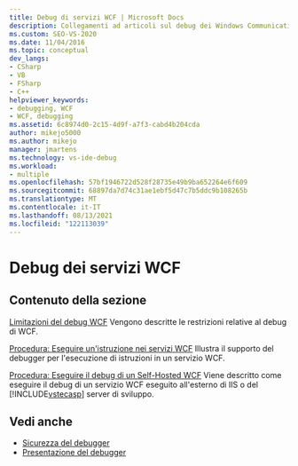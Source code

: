 ```yaml
---
title: Debug di servizi WCF | Microsoft Docs
description: Collegamenti ad articoli sul debug dei Windows Communication Foundation (WCF) in Visual Studio.
ms.custom: SEO-VS-2020
ms.date: 11/04/2016
ms.topic: conceptual
dev_langs:
- CSharp
- VB
- FSharp
- C++
helpviewer_keywords:
- debugging, WCF
- WCF, debugging
ms.assetid: 6c8974d0-2c15-4d9f-a7f3-cabd4b204cda
author: mikejo5000
ms.author: mikejo
manager: jmartens
ms.technology: vs-ide-debug
ms.workload:
- multiple
ms.openlocfilehash: 57bf1946722d528f28735e49b9ba652264e6f609
ms.sourcegitcommit: 68897da7d74c31ae1ebf5d47c7b5ddc9b108265b
ms.translationtype: MT
ms.contentlocale: it-IT
ms.lasthandoff: 08/13/2021
ms.locfileid: "122113039"
---
```

# <a name="debugging-wcf-services"></a>Debug dei servizi WCF
## <a name="in-this-section"></a>Contenuto della sezione
 [Limitazioni del debug WCF](../debugger/limitations-on-wcf-debugging.md) Vengono descritte le restrizioni relative al debug di WCF.

 [Procedura: Eseguire un'istruzione nei servizi WCF](../debugger/how-to-step-into-wcf-services.md) Illustra il supporto del debugger per l'esecuzione di istruzioni in un servizio WCF.

 [Procedura: Eseguire il debug di un Self-Hosted WCF](../debugger/how-to-debug-a-self-hosted-wcf-service.md) Viene descritto come eseguire il debug di un servizio WCF eseguito all'esterno di IIS o del [!INCLUDE[vstecasp](../code-quality/includes/vstecasp_md.md)] server di sviluppo.

## <a name="see-also"></a>Vedi anche
- [Sicurezza del debugger](../debugger/debugger-security.md)
- [Presentazione del debugger](../debugger/debugger-feature-tour.md)